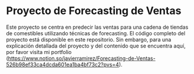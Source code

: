 # Proyecto de Forecasting de Ventas

Este proyecto se centra en predecir las ventas para una cadena de tiendas de comestibles utilizando técnicas de forecasting. El código completo del proyecto está disponible en este repositorio. Sin embargo, para una explicación detallada del proyecto y del contenido que se encuentra aquí, por favor visita mi portfolio (https://www.notion.so/javierramirez/Forecasting-de-Ventas-526b98ef33ca4dcda601ea1ba4bf73c2?pvs=4).
